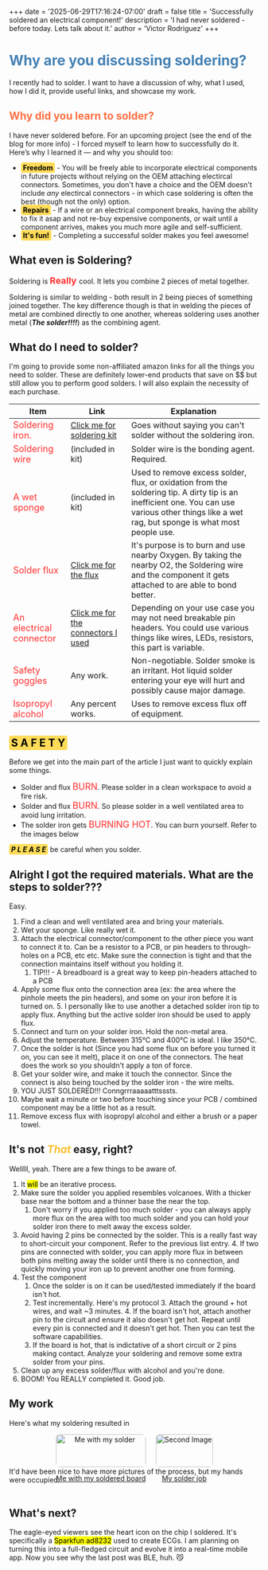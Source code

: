 +++
date = '2025-06-29T17:16:24-07:00'
draft = false
title = 'Successfully soldered an electrical component!'
description = 'I had never soldered - before today. Lets talk about it.'
author = 'Victor Rodriguez'
+++

[comment]: # (Steel blue may be a system-wide color for the future)
# <span style="color:#4682B4">Why are you discussing soldering?</span>
I recently had to solder. I want to have a discussion of why, what I used, how I did it, provide useful links, and showcase my work.
## <span style="color: #ff7043 ">Why did you learn to solder?</span> 
I have never soldered before. For an upcoming project (see the end of the blog for more info) - I forced myself to learn how to successfully do it. Here’s why I learned it — and why you should too:
<html>
  <head>
    <style>
    .red-text {
    color:   	#FF3131;    
    font-size: 18px; 
    margin: 0;      
    }
    .yellow-highlight {
      background-color: #FFDB58; /* MUSTAARRDDD Yellow */
      color: black;
      font-weight: bold;
      padding: 2px 4px;
      border-radius: 4px;
    }
     </style>
  </head>
</html>


- <span class="yellow-highlight">**Freedom**</span> - You will be freely able to incorporate electrical components in future projects without relying on the OEM attaching electircal connectors. Sometimes, you don't have a choice and the OEM doesn't include *any* electircal connectors - in which case soldering is often the best (though not the only) option.
- <span class="yellow-highlight">**Repairs**</span>  - If a wire or an electrical component breaks, having the ability to fix it asap and not re-buy expensive components, or wait until a component arrives, makes you much more agile and self-sufficient.
- <span class="yellow-highlight">**It's fun!**</span>   - Completing a successful solder makes you feel awesome!

## What even is Soldering?

Soldering is  <span class="red-text"> **Really** </span>   cool. It lets you combine 2 pieces of metal together. 

Soldering is similar to welding - both result in 2 being pieces of something joined together. The key difference though is that in welding the pieces of metal are combined directly to one another, whereas soldering uses another metal (***The solder!!!!***) as the combining agent.


## What do I need to solder?
I'm going to provide some non-affiliated amazon links for all the things you need to solder. These are definitely lower-end products that save on $$ but still allow you to perform good solders. I will also explain the necessity of each purchase.


| Item      | Link | Explanation| 
| ----------- | ----------- | -----------|  
| <span class="red-text">Soldering iron. </span>       | [Click me for soldering kit](https://www.amazon.com/Soldering-Kit-Temperature-Desoldering-Electronics/dp/B07GTGGLXN?ref_=ast_sto_dp&th=1)| Goes without saying you can't solder without the soldering iron. |
| <span class="red-text">Soldering wire </span>      | (included in kit) | Solder wire is the bonding agent. Required. | 
|<span class="red-text">A wet sponge  </span>      | (included in kit) | Used to remove excess solder, flux, or oxidation from the soldering tip. A dirty tip is an inefficient one. You can use various other things like a wet rag, but sponge is what most people use.|
| <span class="red-text">Solder flux </span>      |  [Click me for the flux](https://www.amazon.com/Solder-Soldering-Rosin-Lead-Free-Electronics/dp/B08MVXW4RY?ref_=ast_sto_dp&th=1)|  It's purpose is to burn and use nearby Oxygen. By taking the nearby O2, the Soldering wire and the component it gets attached to are able to bond better. |
| <span class="red-text">An electrical connector  </span>     | [Click me for the connectors I used](https://www.amazon.com/Jabinco-Breakable-Header-Connector-Arduino/dp/B0817JG3XN?ref_=ast_sto_dp) | Depending on your use case you may not need breakable pin headers. You could use various things like wires, LEDs, resistors, this part is variable.|
| <span class="red-text">Safety goggles </span>    | Any work. | Non-negotiable. Solder smoke is an irritant. Hot liquid solder entering your eye will hurt and possibly cause major damage.|
| <span class="red-text">Isopropyl alcohol </span>    | Any percent works. | Uses to remove excess flux off of equipment. |


## <span class="yellow-highlight">**S A F E T Y**</span>
Before we get into the main part of the article I just want to quickly explain some things.
- Solder and flux <span class="red-text"> BURN</span>. Please solder in a clean workspace to avoid a fire risk.
- Solder and flux <span class="red-text"> BURN</span>. So please solder in a well ventilated area to avoid lung irritation.
- The solder iron gets <span class="red-text"> BURNING HOT</span>. You can burn yourself. Refer to the images below 

<span class="yellow-highlight">***P L E A S E***</span> be careful when you solder.

## Alright I got the required materials. What are the steps to solder???

Easy.
1. Find a clean and well ventilated area and bring your materials.
2. Wet your sponge. Like really wet it.
3. Attach the electrical connector/component to the other piece you want to connect it to. Can be a resistor to a PCB, or pin headers to  through-holes on a PCB, etc etc. Make sure the connection is tight and that the connection maintains itself without you holding it.
    1. TIP!!! - A breadboard is a great way to keep pin-headers attached to a PCB
4. Apply some flux onto the connection area (ex: the area where the pinhole meets the pin headers), and some on your iron before it is turned on.
    5. I personally like to use another a detached solder iron tip to apply flux. Anything but the active solder iron should be used to apply flux.
6. Connect and turn on your solder iron. Hold the non-metal area.
7. Adjust the temperature. Between 315°C and 400°C is ideal. I like 350°C.
8. Once the solder is hot (Since you had some flux on before you turned it on, you can see it melt), place it on one of the connectors. The heat does the work so you shouldn't apply a ton of force.
9. Get your solder wire, and make it touch the connector. Since the connect is also being touched by the solder iron - the wire melts.
10. YOU JUST SOLDERED!!! Conngrrraaaaatttsssts.
11. Maybe wait a minute or two before touching since your PCB / combined component may be a little hot as a result.
12. Remove excess flux with isopropyl alcohol and either a brush or a paper towel. 

## It's not <span style="color: #fbc02d ">*That*</span> easy, right?
Welllll, yeah. There are a few things to be aware of.
1. It <mark>will</mark> be an iterative process. 
2. Make sure the solder you applied resembles volcanoes. With a thicker base near the bottom and a thinner base the near the top.
    1. Don't worry if you applied too much solder - you can always apply more flux on the area with too much solder and you can hold your solder iron there to melt away the excess solder.
3. Avoid having 2 pins be connected by the solder. This is a really fast way to short-circuit your component. Refer to the previous list entry.
    4. If two pins are connected with solder, you can apply more flux in between both pins melting away the solder until there is no connection, and quickly moving your iron up to prevent another one from forming.
5. Test the component
    1. Once the solder is on it can be used/tested immediately if the board isn't hot.
    2. Test incrementally. Here's my protocol
        3. Attach the ground + hot wires, and wait ~3 minutes. 
        4. If the board isn't hot, attach another pin to the circuit and ensure it also doesn't get hot.
         Repeat until every pin is connected and it doesn't get hot. Then you can test the software capabilities.
    3. If the board is hot, that is indictative of a short circuit or 2 pins making contact. Analyze your soldering and remove some extra solder from your pins. 
6. Clean up any excess solder/flux with alcohol and you're done.
7. BOOM! You REALLY completed it. Good job.

## My work
Here's what my soldering resulted in


<div style="display: flex; gap: 20px; justify-content: center;">
  <div style="text-align: center;">
    <a href="/github-portfolio/images/Me_With_My_Solder.webp">
      <img src="/github-portfolio/images/Me_With_My_Solder.webp" alt="Me with my solder" style="width: 100%; border-radius: 8px;">
      <p style="font-size: 14px;">Me with my soldered board</p>
    </a>
  </div>

  <div style="text-align: center;">
    <a href="/github-portfolio/images/My_Solder_Job.webp">
      <img src="/github-portfolio/images/My_Solder_Job.webp" alt="Second Image" style="width: 100%; border-radius: 8px;">
      <p style="font-size: 14px;">My solder job</p>
    </a>
  </div>
</div>
It'd have been nice to have more pictures of the process, but my hands were occupied. 
<br/><br/>

## What's next?
The eagle-eyed viewers see the heart icon on the chip I soldered. It's specifically a <mark>Sparkfun ad8232</mark> used to create ECGs. I am planning on turning this into a full-fledged circuit and evolve it into a real-time mobile app. Now you see why the last post was BLE, huh. 😼
